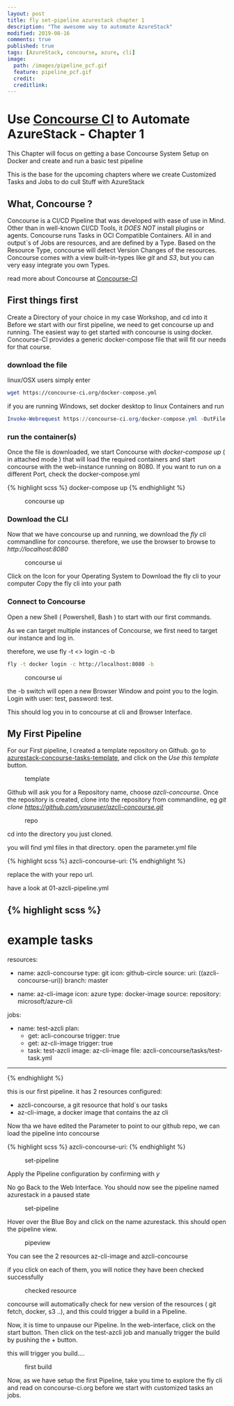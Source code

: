 ```yaml
---
layout: post
title: fly set-pipeline azurestack chapter 1
description: "The awesome way to automate AzureStack"
modified: 2019-08-16
comments: true
published: true
tags: [AzureStack, concourse, azure, cli]
image:
  path: /images/pipeline_pcf.gif
  feature: pipeline_pcf.gif
  credit: 
  creditlink: 
---
```


# Use [Concourse CI](https://concourse-ci.org/) to Automate AzureStack - Chapter 1

This Chapter will focus on getting a base Concourse System Setup on Docker and create and run a basic test pipeline

This is the base for the upcoming chapters where we create Customized Tasks and Jobs to do cull Stuff with AzureStack

## What, Concourse ?

Concourse is a CI/CD Pipeline that was developed with ease of use in Mind.
Other than in well-known CI/CD Tools, it *DOES NOT* install plugins or agents.
Concourse runs Tasks in OCI Compatible Containers.
All in and output´s of Jobs are resources, and are defined by a Type.
Based on the Resource Type, concourse will detect Version Changes of the resources. Concourse comes with a view built-in-types like *git* and *S3*, but you can very easy integrate you own Types.

read more about Concourse at [Concourse-CI](https://concourse-ci.org/docs.html)

## First things first

Create a Directory of your choice in my case Workshop, and cd into it
Before we start with our first pipeline, we need to get concourse up and running.
The easiest way to get started with concourse is using docker.
Concourse-CI provides a generic docker-compose file that will fit our needs for that course.

### download the file

linux/OSX users simply enter

```bash
wget https://concourse-ci.org/docker-compose.yml
```

if you are running Windows, set docker desktop to linux Containers and run

```Powershell
Invoke-Webrequest https://concourse-ci.org/docker-compose.yml -OutFile docker-compose.yml
```
### run the container(s)
Once the file is downloaded, we start Concourse with
*docker-compose up* ( in attached mode )
that will load the required containers and start concourse with the web-instance running on 8080.
If you want to run on a different Port, check the docker-compose.yml

{% highlight scss %}
docker-compose up
{% endhighlight %}

<figure class="full">
	<img src="/images/concourse-up.gif" alt="">
	<figcaption>concourse up</figcaption>
</figure>

### Download the CLI
Now that we have concourse up and running, we download the *fly cli* commandline for concourse. therefore, we use the browser to browse to *http://localhost:8080*

<figure class="full">
	<img src="/images/concourse_fly_1.png" alt="">
	<figcaption>concourse ui</figcaption>
</figure>

Click on the Icon for your Operating System to Download the fly cli to your computer
Copy the fly cli into your path

### Connect to Concourse 
Open a new Shell ( Powershell, Bash ) to start with our first commands.

As we can target multiple instances of Concourse, we first need to target our instance and log in.

therefore, we use fly -t <<targetname>> login -c <url> -b

```bash
fly -t docker login -c http://localhost:8080 -b
```
<figure class="full">
	<img src="/images/concourse-login.png" alt="">
	<figcaption>concourse ui</figcaption>
</figure>

the -b switch will open a new Browser Window and point you to the login.
Login with user: test, password: test.

This should log you in to concourse at cli and Browser Interface.

## My First Pipeline

For our First pipeline, I created a template repository on Github.
go to [azurestack-concourse-tasks-template](https://github.com/bottkars/azurestack-concourse-tasks-template), and click on the *Use this template* button.

<figure class="full">
	<img src="/images/use-this-template.png" alt="">
	<figcaption>template</figcaption>
</figure>

Github will ask you for a Repository name, choose *azcli-concourse*.
Once the repository is created, clone into the repository from commandline, eg *git clone https://github.com/youruser/azcli-concourse.git*

<figure class="full">
	<img src="/images/clone-repo.png" alt="">
	<figcaption>repo</figcaption>
</figure>

cd into the directory you just cloned.

you will find yml files in that directory. open the parameter.yml file

{% highlight scss %}
azcli-concourse-uri: <your github repo>
{% endhighlight %}

replace the *<your github repo>* with your repo url.

have a look at 01-azcli-pipeline.yml

{% highlight scss %}
---
# example tasks
resources:
- name: azcli-concourse
  type: git
  icon: github-circle
  source: 
    uri: ((azcli-concourse-uri))
    branch: master

- name: az-cli-image
  icon: azure
  type: docker-image
  source: 
    repository: microsoft/azure-cli

jobs:
- name: test-azcli 
  plan:
  - get: acli-concourse
    trigger: true
  - get: az-cli-image
    trigger: true
  - task: test-azcli
    image: az-cli-image
    file: azcli-concourse/tasks/test-task.yml

---
{% endhighlight %}

this is our first pipeline. it has 2 resources configured:
- azcli-concourse, a git resource that hold´s our tasks
- az-cli-image, a docker image that contains the az cli

Now tha we have edited the Parameter to point to our github repo, we can load the pipeline into concourse

{% highlight scss %}
azcli-concourse-uri: <your github repo>
{% endhighlight %}

<figure class="full">
	<img src="/images/set-pipeline.png" alt="">
	<figcaption>set-pipeline</figcaption>
</figure>

Apply the Pipeline configuration by confirming with *y*

No go Back to the Web Interface. You should now see the pipeline named azurestack in a paused state

<figure class="full">
	<img src="/images/pipe-1.png" alt="">
	<figcaption>set-pipeline</figcaption>
</figure>

Hover over the Blue Boy and click on the name azurestack.
this should open the pipeline view.

<figure class="full">
	<img src="/images/pipeview1.png" alt="">
	<figcaption>pipeview</figcaption>
</figure>

You can see the 2 resources az-cli-image and azcli-concourse

if you click on each of them, you will notice they have been checked successfully

<figure class="full">
	<img src="/images/checked.png" alt="">
	<figcaption>checked resource</figcaption>
</figure>

concourse will automatically check for new version of the resources  ( git fetch, docker, s3 ..), and this could trigger a build in a Pipeline.

Now, it is time to unpause our Pipeline. In  the web-interface, click on the start button. Then click on the test-azcli job and manually trigger the build by pushing the + button.

this will trigger you build....

<figure class="full">
	<img src="/images/first-build.gif" alt="">
	<figcaption>first build</figcaption>
</figure>

Now, as we have setup the first Pipeline, take you time to explore the fly cli and read on concourse-ci.org before we start with customized tasks an jobs.